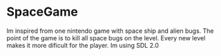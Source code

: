 # SpaceGame
Im inspired from one nintendo game with space ship and alien bugs. The point of the game is to kill all space bugs on the level. Every new level makes it more dificult for the player. Im using SDL 2.0
